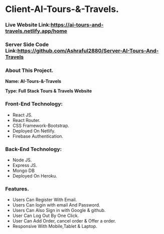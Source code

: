 # Client-AI-Tours-&-Travels.
### Live Website Link:https://ai-tours-and-travels.netlify.app/home
### Server Side Code Link:https://github.com/Ashraful2880/Server-AI-Tours-And-Travels

### About This Project.

**Name: AI-Tours-&-Travels**

**Type: Full Stack Tours & Travels Website**

### Front-End Technology:

* React JS.
* React Router.
* CSS Framework-Bootstrap.
* Deployed On Netlify.
* Firebase Authentication.

### Back-End Technology:

* Node JS.
* Express JS.
* Mongo DB
* Deployed On Heroku.

### Features.

* Users Can Register With Email.
* Users Can login with email And Password.
* Users Can Also Sign in with Google & github.
* User Can Log Out By One Click.
* User Can Add Order, cancel order & Offer a order.
* Responsive With Mobile,Tablet & Laptop.

